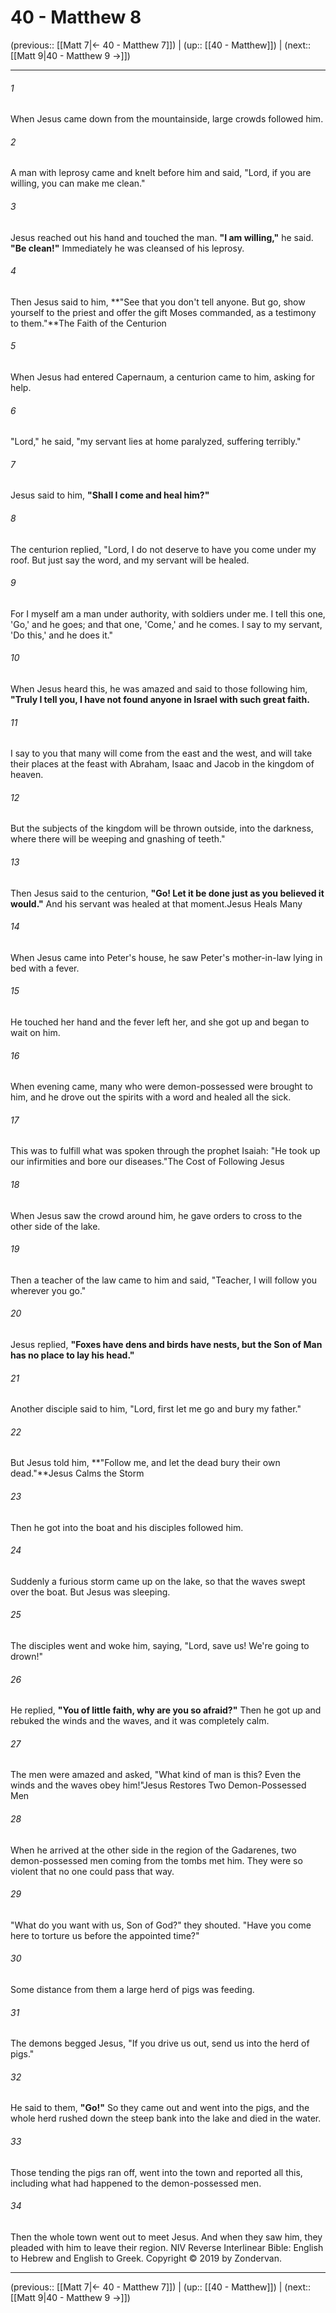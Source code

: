# 40 - Matthew 8

(previous:: [[Matt 7|← 40 - Matthew 7]]) | (up:: [[40 - Matthew]]) | (next:: [[Matt 9|40 - Matthew 9 →]])

***


###### 1 
When Jesus came down from the mountainside, large crowds followed him. 

###### 2 
A man with leprosy came and knelt before him and said, "Lord, if you are willing, you can make me clean." 

###### 3 
Jesus reached out his hand and touched the man. **"I am willing,"** he said. **"Be clean!"** Immediately he was cleansed of his leprosy. 

###### 4 
Then Jesus said to him, **"See that you don't tell anyone. But go, show yourself to the priest and offer the gift Moses commanded, as a testimony to them."**The Faith of the Centurion 

###### 5 
When Jesus had entered Capernaum, a centurion came to him, asking for help. 

###### 6 
"Lord," he said, "my servant lies at home paralyzed, suffering terribly." 

###### 7 
Jesus said to him, **"Shall I come and heal him?"** 

###### 8 
The centurion replied, "Lord, I do not deserve to have you come under my roof. But just say the word, and my servant will be healed. 

###### 9 
For I myself am a man under authority, with soldiers under me. I tell this one, 'Go,' and he goes; and that one, 'Come,' and he comes. I say to my servant, 'Do this,' and he does it." 

###### 10 
When Jesus heard this, he was amazed and said to those following him, **"Truly I tell you, I have not found anyone in Israel with such great faith.** 

###### 11 
I say to you that many will come from the east and the west, and will take their places at the feast with Abraham, Isaac and Jacob in the kingdom of heaven. 

###### 12 
But the subjects of the kingdom will be thrown outside, into the darkness, where there will be weeping and gnashing of teeth." 

###### 13 
Then Jesus said to the centurion, **"Go! Let it be done just as you believed it would."** And his servant was healed at that moment.Jesus Heals Many 

###### 14 
When Jesus came into Peter's house, he saw Peter's mother-in-law lying in bed with a fever. 

###### 15 
He touched her hand and the fever left her, and she got up and began to wait on him. 

###### 16 
When evening came, many who were demon-possessed were brought to him, and he drove out the spirits with a word and healed all the sick. 

###### 17 
This was to fulfill what was spoken through the prophet Isaiah: "He took up our infirmities and bore our diseases."The Cost of Following Jesus 

###### 18 
When Jesus saw the crowd around him, he gave orders to cross to the other side of the lake. 

###### 19 
Then a teacher of the law came to him and said, "Teacher, I will follow you wherever you go." 

###### 20 
Jesus replied, **"Foxes have dens and birds have nests, but the Son of Man has no place to lay his head."** 

###### 21 
Another disciple said to him, "Lord, first let me go and bury my father." 

###### 22 
But Jesus told him, **"Follow me, and let the dead bury their own dead."**Jesus Calms the Storm 

###### 23 
Then he got into the boat and his disciples followed him. 

###### 24 
Suddenly a furious storm came up on the lake, so that the waves swept over the boat. But Jesus was sleeping. 

###### 25 
The disciples went and woke him, saying, "Lord, save us! We're going to drown!" 

###### 26 
He replied, **"You of little faith, why are you so afraid?"** Then he got up and rebuked the winds and the waves, and it was completely calm. 

###### 27 
The men were amazed and asked, "What kind of man is this? Even the winds and the waves obey him!"Jesus Restores Two Demon-Possessed Men 

###### 28 
When he arrived at the other side in the region of the Gadarenes, two demon-possessed men coming from the tombs met him. They were so violent that no one could pass that way. 

###### 29 
"What do you want with us, Son of God?" they shouted. "Have you come here to torture us before the appointed time?" 

###### 30 
Some distance from them a large herd of pigs was feeding. 

###### 31 
The demons begged Jesus, "If you drive us out, send us into the herd of pigs." 

###### 32 
He said to them, **"Go!"** So they came out and went into the pigs, and the whole herd rushed down the steep bank into the lake and died in the water. 

###### 33 
Those tending the pigs ran off, went into the town and reported all this, including what had happened to the demon-possessed men. 

###### 34 
Then the whole town went out to meet Jesus. And when they saw him, they pleaded with him to leave their region. NIV Reverse Interlinear Bible: English to Hebrew and English to Greek. Copyright © 2019 by Zondervan.

***

(previous:: [[Matt 7|← 40 - Matthew 7]]) | (up:: [[40 - Matthew]]) | (next:: [[Matt 9|40 - Matthew 9 →]])
